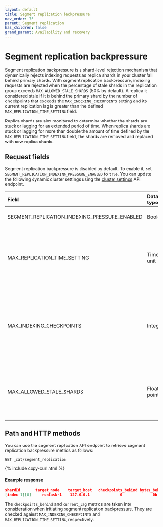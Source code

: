 ```yaml
---
layout: default
title: Segment replication backpressure
nav_order: 75
parent: Segment replication
has_children: false
grand_parent: Availability and recovery
---
```


# Segment replication backpressure

Segment replication backpressure is a shard-level rejection mechanism that dynamically rejects indexing requests as replica shards in your cluster fall behind primary shards. With segment replication backpressure, indexing requests are rejected when the percentage of stale shards in the replication group exceeds `MAX_ALLOWED_STALE_SHARDS` (50% by default). A replica is considered stale if it is behind the primary shard by the number of checkpoints that exceeds the `MAX_INDEXING_CHECKPOINTS` setting and its current replication lag is greater than the defined `MAX_REPLICATION_TIME_SETTING` field.

Replica shards are also monitored to determine whether the shards are stuck or lagging for an extended period of time. When replica shards are stuck or lagging for more than double the amount of time defined by the `MAX_REPLICATION_TIME_SETTING` field, the shards are removed and replaced with new replica shards.

## Request fields

Segment replication backpressure is disabled by default. To enable it, set `SEGMENT_REPLICATION_INDEXING_PRESSURE_ENABLED` to `true`. You can update the following dynamic cluster settings using the [cluster settings]({{site.url}}{{site.baseurl}}/api-reference/cluster-api/cluster-settings/) API endpoint.

Field | Data type | Description
:--- | :--- | :---
SEGMENT_REPLICATION_INDEXING_PRESSURE_ENABLED | Boolean | Enables the segment replication backpressure mechanism. Default is `false`.
MAX_REPLICATION_TIME_SETTING | Time unit | The maximum amount of time that a replica shard can take to copy from the primary shard. Once `MAX_REPLICATION_TIME_SETTING` is breached along with `MAX_INDEXING_CHECKPOINTS`, the segment replication backpressure mechanism is initiated. Default is `5 minutes`.
MAX_INDEXING_CHECKPOINTS | Integer | The maximum number of indexing checkpoints that a replica shard can fall behind when copying from primary. Once `MAX_INDEXING_CHECKPOINTS` is breached along with `MAX_REPLICATION_TIME_SETTING`, the segment replication backpressure mechanism is initiated. Default is `4` checkpoints.
MAX_ALLOWED_STALE_SHARDS | Floating point | The maximum number of stale replica shards that can exist in a replication group. Once `MAX_ALLOWED_STALE_SHARDS` is breached, the segment replication backpressure mechanism is initiated. Default is `.5`, which is 50% of a replication group.

## Path and HTTP methods

You can use the segment replication API endpoint to retrieve segment replication backpressure metrics as follows:

```bash
GET _cat/segment_replication
```
{% include copy-curl.html %}

#### Example response

```json
shardId       target_node    target_host   checkpoints_behind bytes_behind   current_lag   last_completed_lag   rejected_requests
[index-1][0]     runTask-1    127.0.0.1              0              0b           0s              7ms                    0
```

The `checkpoints_behind` and `current_lag` metrics are taken into consideration when initiating segment replication backpressure. They are checked against `MAX_INDEXING_CHECKPOINTS` and `MAX_REPLICATION_TIME_SETTING`, respectively.
